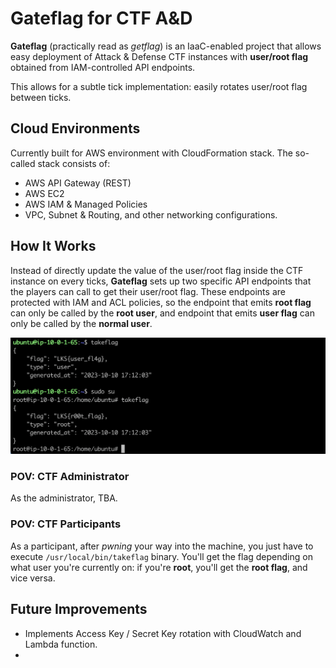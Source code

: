 # Gateflag for CTF A&D
**Gateflag** (practically read as *getflag*) is an IaaC-enabled project that allows easy deployment of Attack & Defense CTF instances with **user/root flag** obtained from IAM-controlled API endpoints. 

This allows for a subtle tick implementation: easily rotates user/root flag between ticks. 

## Cloud Environments
Currently built for AWS environment with CloudFormation stack.
The so-called stack consists of:
- AWS API Gateway (REST)
- AWS EC2
- AWS IAM & Managed Policies
- VPC, Subnet & Routing, and other networking configurations.

## How It Works
Instead of directly update the value of the user/root flag inside the CTF instance on every ticks, **Gateflag** sets up two specific API endpoints that the players can call to get their user/root flag. These endpoints are protected with IAM and ACL policies, so the endpoint that emits **root flag** can only be called by the **root user**, and endpoint that emits **user flag** can only be called by the **normal user**.

![Takeflag Binary](./documentation/takeflag_binary.png "Get flag in Gateflag")

### POV: CTF Administrator
As the administrator, TBA.

### POV: CTF Participants
As a participant, after *pwning* your way into the machine, you just have to execute `/usr/local/bin/takeflag` binary. You'll get the flag depending on what user you're currently on: if you're **root**, you'll get the **root flag**, and vice versa.

## Future Improvements
- Implements Access Key / Secret Key rotation with CloudWatch and Lambda function.
- 